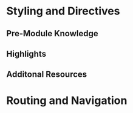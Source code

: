 # Styling and Directives

## Pre-Module Knowledge

## Highlights

## Additonal Resources

# Routing and Navigation
